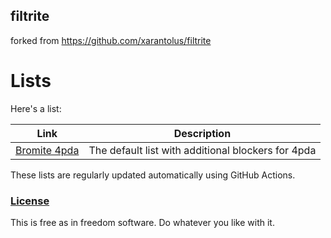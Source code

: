 ## filtrite
forked from https://github.com/xarantolus/filtrite

# Lists
Here's a list:


| Link | Description  |
| ------ | ------|
| [Bromite 4pda](https://github.com/StUser4pda/filtrite/releases/latest/download/bromite-4pda.dat) | The default list with additional blockers for 4pda |


These lists are regularly updated automatically using GitHub Actions.


### [License](LICENSE)
This is free as in freedom software. Do whatever you like with it.
